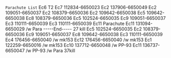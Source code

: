 `Parachute List`
	Ec6 T2
Ec7 112834-6650023
Ec2 137906-6650049
Ec2 109051-6650037
Ec2 108379-6650036
Ec2 109642-6650038
Ec5 109642-6650038
Ec8 108379-6650036
Ec5 102524-6650035
Ec9 109051-6650037
Ec3 110111-6650039
Ec3 110111-6650039
Ec11 Parachute
Ec11 131094-6650029 /w Para
-----End----- 27 kill
Ec5 102524-6650035
Ec2 108379-6650036
Ec9 109051-6650037
Ec8 109642-6650038
Ec3 110111-6650039
Ec4 176456-6650040 /w mk153
Ec12 176456-6650040 /w mk153
Ec1 122259-6650016 /w mk153
Ec10 137712-6650048 /w PP-93
Ec11 136737-6650047 /w PP-93 /w Para
37kill
